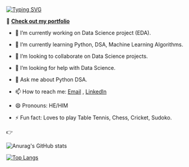 <a href="https://github.com/abhiyanbhattarai">
   <img src="https://readme-typing-svg.herokuapp.com?font=Fira+Code&weight=700&size=22&pause=1000&width=435&lines=HI!+Welcome+to+my+GitHub." alt="Typing SVG" />
</a>
<br/>

💼 [**Check out my portfolio**](https://abhiyanbhattarai.vercel.app/)

- 🔭 I’m currently working on Data Science project (EDA).

- 🌱 I’m currently learning Python, DSA, Machine Learning Algorithms.

- 👯 I’m looking to collaborate on  Data Science projects.

- 🤔 I’m looking for help with Data Science.

- 💬 Ask me about Python DSA.

- 📫 How to reach me: [Email](abhiyanbhattarai88@gmail.com) , [LinkedIn](https://www.linkedin.com/in/abhiyan-bhattarai-87224a23b)

- 😄 Pronouns: HE/HIM

- ⚡ Fun fact: Loves to play Table Tennis, Chess, Cricket, Sudoko.

👉

![Anurag's GitHub stats](https://github-readme-stats.vercel.app/api?username=abhiyanbhattarai&show_icons=true&theme=radical)

[![Top Langs](https://github-readme-stats.vercel.app/api/top-langs/?username=abhiyanbhattarai&layout=compact)](https://github.com/anuraghazra/github-readme-stats)
